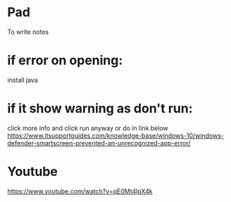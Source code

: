 # Pad
To write notes
# if error on opening:
install java
# if it show warning as don't run:
click more info and click run anyway or do in link below
https://www.itsupportguides.com/knowledge-base/windows-10/windows-defender-smartscreen-prevented-an-unrecognized-app-error/
# Youtube
https://www.youtube.com/watch?v=qE0Mt4lpX4k
